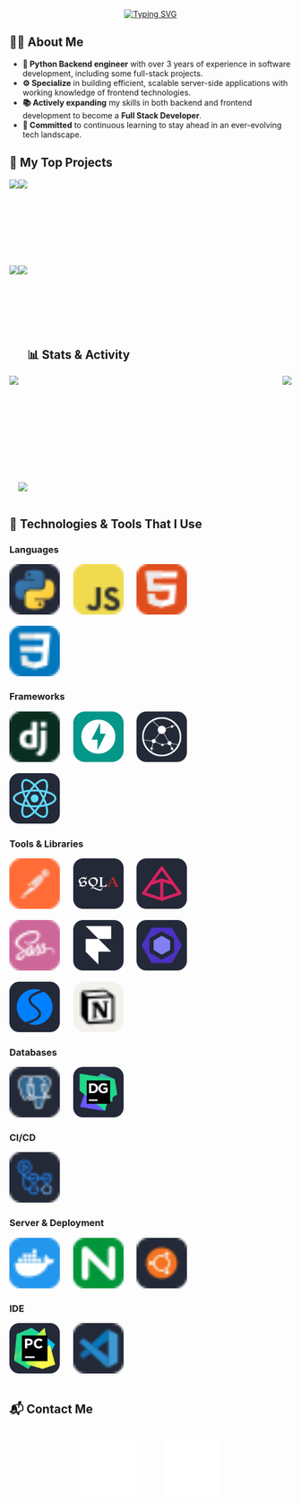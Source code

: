 <div align="center"> 
  <a href="https://git.io/typing-svg">
    <img src="https://readme-typing-svg.demolab.com?font=Montserrat&weight=700&size=26&duration=550&color=F7F7F7&background=6646FF00&center=true&vCenter=true&multiline=true&repeat=false&width=435&height=150&lines=Hello+There!;+;Welcome+to+my+Github+Profile." alt="Typing SVG"/>
  </a>
</div>

## 🧑‍💻 About Me
- **🐍 Python Backend engineer** with over 3 years of experience in software development, including some full-stack projects.
- **⚙️ Specialize** in building efficient, scalable server-side applications with working knowledge of frontend technologies. 
- **📚 Actively expanding** my skills in both backend and frontend development to become a **Full Stack Developer**.
- **🚀 Committed** to continuous learning to stay ahead in an ever-evolving tech landscape.

## 📂 My Top Projects
<section>
  <a href="https://github.com/Nikilandgelo/online_store_backend"><img align="left" height=150 src="https://github-readme-stats.vercel.app/api/pin/?username=Nikilandgelo&repo=online_store_backend&theme=tokyonight&hide_border=true&border_radius=15"/></a>
  <a href="https://github.com/Nikilandgelo/ParsingXMLgoodsAndFindSimilar"><img align="left" height=150 src="https://github-readme-stats.vercel.app/api/pin/?username=Nikilandgelo&repo=ParsingXMLgoodsAndFindSimilar&theme=tokyonight&hide_border=true&border_radius=15"/></a>
  <br><br><br><br><br><br><br><br><br>
  <a href="https://github.com/Nikilandgelo/referalAPI_test_task"><img align="left" height=150 src="https://github-readme-stats.vercel.app/api/pin/?username=Nikilandgelo&repo=referalAPI_test_task&theme=tokyonight&hide_border=true&border_radius=15"/></a>
  <a href="https://github.com/Nikilandgelo/workmate_tasks"><img align="left" height=150 src="https://github-readme-stats.vercel.app/api/pin/?username=Nikilandgelo&repo=workmate_tasks&theme=tokyonight&hide_border=true&border_radius=15"/></a>
  <br><br>
</section>

<br><br><br><br>
## 📊 Stats & Activity
<section>
  <a><img align="left" height=225 src="https://github-readme-stats.vercel.app/api/top-langs/?username=Nikilandgelo&size_weight=0.5&count_weight=0.5&layout=donut&theme=tokyonight&hide_border=true&border_radius=15"/></a>
  &nbsp;&nbsp;&nbsp;&nbsp;&nbsp;
  <a><img align="right" height=225 src="https://github-readme-stats.vercel.app/api?username=Nikilandgelo&hide=stars&show_icons=true&theme=tokyonight&hide_border=true&border_radius=15&include_all_commits=true&line_height=40&rank_icon=github"/></a>
  <br><br><br><br><br><br><br><br><br><br><br>
  <a><img align="center" src="https://github-readme-activity-graph.vercel.app/graph?username=Nikilandgelo&theme=tokyo-night&hide_border=true&radius=15"/></a>
  <br><br>
</section>

## 🔧 Technologies & Tools That I Use
### Languages
<section>
  <img src="./assets/python.svg" height="90px" width="90px" alt="Python">
  &nbsp;&nbsp;&nbsp;&nbsp;
  <img src="./assets/js.svg" height="90px" width="90px" alt="JavaScript">
  &nbsp;&nbsp;&nbsp;&nbsp;
  <img src="./assets/html.svg" height="90px" width="90px alt="HTML">
  <br><br>
  <img src="./assets/css.svg" height="90px" width="90px" alt="CSS3">
</section>

### Frameworks
<section>
  <img src="./assets/django.svg" height="90px" width="90px" alt="Django">
  &nbsp;&nbsp;&nbsp;&nbsp;
  <img src="./assets/fastapi.svg" height="90px" width="90px" alt="FastApi">
  &nbsp;&nbsp;&nbsp;&nbsp;
  <img src="./assets/aiohttp.svg" height="90px" width="90px" alt="Aiohttp">
  <br><br>
  <img src="./assets/react.svg" height="90px" width="90px" alt="React">
</section>

### Tools & Libraries
<section>
  <img src="./assets/postman.svg" height="90px" width="90px" alt="Postman">
  &nbsp;&nbsp;&nbsp;&nbsp;
  <img src="./assets/sqlalchemy.svg" height="90px" width="90px" alt="SQLAlchemy">
  &nbsp;&nbsp;&nbsp;&nbsp;
  <img src="./assets/pydantic.svg" height="90px" width="90px" alt="Pydantic">
  <br><br>
  <img src="./assets/scss.svg" height="90px" width="90px" alt="SCSS">
  &nbsp;&nbsp;&nbsp;&nbsp;
  <img src="./assets/framer-motion.svg" height="90px" width="90px" alt="FramerMotion">
  &nbsp;&nbsp;&nbsp;&nbsp;
  <img src="./assets/eslint.svg" height="90px" width="90px" alt="ESLint">
  <br><br>
  <img src="./assets/swiper.svg" height="90px" width="90px" alt="Swiper">
  &nbsp;&nbsp;&nbsp;&nbsp;
  <img src="./assets/notion.svg" height="90px" width="90px" alt="Notion">
</section>

### Databases
<section>
  <img src="./assets/postgresql.svg" height="90px" width="90px" alt="PostgreSQL">
  &nbsp;&nbsp;&nbsp;&nbsp;
  <img src="./assets/datagrip.svg" height="90px" width="90px" alt="DataGrip">
</section>

### CI/CD
<section>
  <img src="./assets/actions.svg" height="90px" width="90px" alt="GitHub Actions">
</section>

### Server & Deployment
<section>
  <img src="./assets/docker.svg" height="90px" width="90px" alt="Docker">
  &nbsp;&nbsp;&nbsp;&nbsp;
  <img src="./assets/nginx.svg" height="90px" width="90px" alt="Nginx">
  &nbsp;&nbsp;&nbsp;&nbsp;
  <img src="./assets/ubuntu.svg" height="90px" width="90px" alt="Ubuntu">
</section>

### IDE
<section>
  <img src="./assets/pycharm.svg" height="90px" width="90px" alt="PyCharm">
  &nbsp;&nbsp;&nbsp;&nbsp;
  <img src="./assets/vscode.svg" height="90px" width="90px" alt="VSCode">
  <br><br>
</section>

## 📬 Contact Me
<section align="center">
  <br>
  <a href="mailto:niki_landgelo@outlook.com"><img src="./assets/email.svg" height="100px" width="100px" alt="Email"/></a>
  &nbsp;&nbsp;&nbsp;&nbsp;&nbsp;&nbsp;&nbsp;&nbsp;&nbsp;&nbsp;&nbsp;
  <a href="https://t.me/niki_landgelo"><img src="./assets/telegram.svg" height="100px" width="100px" alt="Email"/></a>
  <br><br>
</section>
